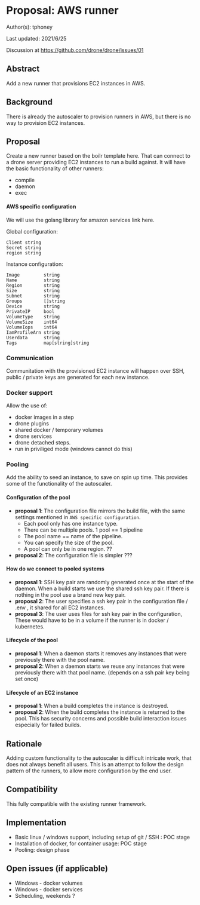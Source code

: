 # Proposal: AWS runner 

Author(s): tphoney

Last updated: 2021/6/25

Discussion at https://github.com/drone/drone/issues/01

## Abstract

Add a new runner that provisions EC2 instances in AWS.

## Background

There is already the autoscaler to provision runners in AWS, but there is no way to provision EC2 instances.

## Proposal

Create a new runner based on the boilr template here. That can connect to a drone server providing EC2 instances to run a build against. It will have the basic functionality of other runners:

- compile
- daemon
- exec

#### AWS specific configuration

We will use the golang library for amazon services link here.

Global configuration:

```
Client string
Secret string
region string
```

Instance configuration:

```
Image         string
Name          string
Region        string
Size          string
Subnet        string
Groups        []string
Device        string
PrivateIP     bool
VolumeType    string
VolumeSize    int64
VolumeIops    int64
IamProfileArn string
Userdata      string
Tags          map[string]string
```
### Communication

Communitation with the provisioned EC2 instance will happen over SSH, public / private keys are generated for each new instance. 

### Docker support

Allow the use of:

- docker images in a step 
- drone plugins
- shared docker / temporary volumes
- drone services 
- drone detached steps.
- run in priviliged mode (windows cannot do this)

### Pooling

Add the ability to seed an instance, to save on spin up time. This provides some of the functionality of the autoscaler. 

#### Configuration of the pool

- **proposal 1**: The configuration file mirrors the build file, with the same settings mentioned in `AWS specific configuration`. 
  -  Each pool only has one instance type. 
  -  There can be multiple pools. 1 pool == 1 pipeline
  -  The pool name == name of the pipeline.
  -  You can specify the size of the pool. 
  -  A pool can only be in one region. ??
- **proposal 2**: The configuration file is simpler ???

#### How do we connect to pooled systems

- **proposal 1**: SSH key pair are randomly generated once at the start of the daemon. When a build starts we use the shared ssh key pair. If there is nothing in the pool use a brand new key pair.
- **proposal 2**: The user specifies a ssh key pair in the configuration file / .env , it shared for all EC2 instances.
- **proposal 3**: The user uses files for ssh key pair in the configuration, These would have to be in a volume if the runner is in docker / kubernetes.

#### Lifecycle of the pool

- **proposal 1**: When a daemon starts it removes any instances that were previously there with the pool name. 
- **proposal 2**: When a daemon starts we reuse any instances that were previously there with that pool name. (depends on a ssh pair key being set once)

#### Lifecycle of an EC2 instance

- **proposal 1**: When a build completes the instance is destroyed. 
- **proposal 2**: When the build completes the instance is returned to the pool. This has security concerns and possible build interaction issues especially for failed builds.

## Rationale

Adding custom functionality to the autoscaler is difficult intricate work, that does not always benefit all users. This is an attempt to follow the design pattern of the runners, to allow more configuration by the end user.

## Compatibility

This fully compatible with the existing runner framework.

## Implementation

- Basic linux / windows support, including setup of git / SSH : POC stage
- Installation of docker, for container usage: POC stage
- Pooling: design phase

## Open issues (if applicable)

- Windows - docker volumes
- Windows - docker services
- Scheduling, weekends ?
